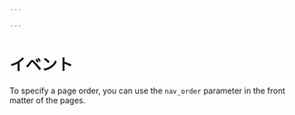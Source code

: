 ```yaml
---

---
```


# イベント

To specify a page order, you can use the `nav_order` parameter in the front matter of the pages.

